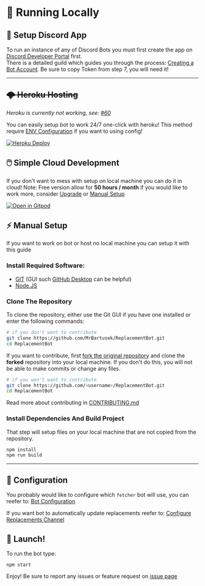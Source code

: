 # 🚀 Running Locally

## 🍱 Setup Discord App

To run an instance of any of Discord Bots you must first create the app on [Discord Developer Portal](https://discordapp.com/developers/applications) first.<br>
There is a detailed guild which guides you through the process: [Creating a Bot Account](https://discordpy.readthedocs.io/en/latest/discord.html). Be sure to copy Token from step 7, you will need it!

---

## ~~🌩️ Heroku Hosting~~

*Heroku is currently not working, see: [#60](https://github.com/MrBartusek/ReplacementBot/issues/60)*

You can easily setup bot to work 24/7 one-click with heroku! This method require [ENV Configuration](https://github.com/MrBartusek/ReplacementBot/wiki/🔧-Configure-Bot#-environmental-variable-config) if you want to using config!

[![Heroku Deploy](https://www.herokucdn.com/deploy/button.svg)](https://heroku.com/deploy)

## 🖱️ Simple Cloud Development

If you don't want to mess with setup on local machine you can do it in cloud! Note: Free version allow for **50 hours / month** if you would like to work more, consider [Upgrade](https://www.gitpod.io/pricing/) or [Manual Setup](⚡️-Manual-Setup)

[![Open in Gitpod](https://gitpod.io/button/open-in-gitpod.svg)](https://gitpod.io/#https://github.com/MrBartusek/ReplacementBot)

## ⚡️ Manual Setup

If you want to work on bot or host no local machine you can setup it with this guide

### Install Required Software:
- [GIT](https://git-scm.com) (GUI such [GitHub Desktop](https://desktop.github.com) can be helpful)
- [Node.JS](https://nodejs.org)

### Clone The Repository

To clone the repository, either use the Git GUI if you have one installed or enter the following commands:
```sh
# if you don't want to contribute
git clone https://github.com/MrBartusek/ReplacementBot.git
cd ReplacementBot
```
If you want to contribute, first [fork the original repository](https://help.github.com/en/github/getting-started-with-github/fork-a-repo) and clone the **forked** repository into your local machine. If you don't do this, you will not be able to make commits or change any files.
```sh
# if you won't want to contribute
git clone https://github.com/<username>/ReplacementBot.git
cd ReplacementBot
```
Read more about contributing in [CONTRIBUTING.md](CONTRIBUTING.md)

### Install Dependencies And Build Project

That step will setup files on your local machine that are not copied from the repository.
```sh
npm install
npm run build
```
---

## 🔧 Configuration

You probably would like to configure which `fetcher` bot will use, you can reefer to: [Bot Configuration](https://github.com/MrBartusek/ReplacementBot/wiki/🔧-Configure-Bot)

If you want bot to automatically update replacements reefer to: [Configure Replacements Channel](https://github.com/MrBartusek/ReplacementBot/wiki/🍱-Setup-Replacements-Channel)

## 🚀 Launch!

To run the bot type:
```
npm start
```

Enjoy! Be sure to report any issues or feature request on [issue page](https://github.com/MrBartusek/ReplacementBot/issues)

